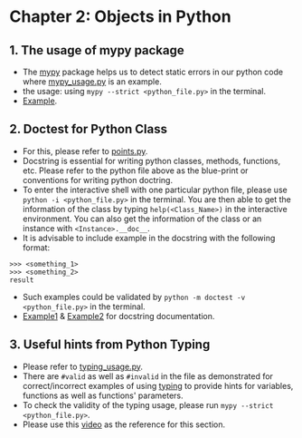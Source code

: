 # Chapter 2: Objects in Python #

## 1. The usage of mypy package ##

- The [mypy](https://mypy.readthedocs.io/en/stable/getting_started.html) package helps us to detect static errors in our python code where [mypy_usage.py](https://github.com/dukele35/python-oop-practices/blob/main/chap2-objects-in-python/mypy_usage.py) is an example.
- the usage: using `mypy --strict <python_file.py>` in the terminal.
- [Example](http://mypy-lang.org/).

## 2. Doctest for Python Class ##

- For this, please refer to [points.py](https://github.com/dukele35/python-oop-practices/blob/main/chap2-objects-in-python/points.py).
- Docstring is essential for writing python classes, methods, functions, etc. Please refer to the python file above as the blue-print or conventions for writing python doctring.
- To enter the interactive shell with one particular python file, please use `python -i <python_file.py>` in the terminal. You are then able to get the information of the class by typing `help(<Class_Name>)` in the interactive environment. You can also get the information of the class or an instance with `<Instance>.__doc__`.
- It is advisable to include example in the docstring with the following format:
```
>>> <something_1>
>>> <something_2>
result
```
- Such examples could be validated by `python -m doctest -v <python_file.py>` in the terminal.
- [Example1](https://realpython.com/documenting-python-code/) & [Example2](https://www.programiz.com/python-programming/docstrings) for docstring documentation.

## 3. Useful hints from Python Typing ##

- Please refer to [typing_usage.py](https://github.com/dukele35/python-oop-practices/blob/main/chap2-objects-in-python/typing_usage.py).
- There are `#valid` as well as `#invalid` in the file as demonstrated for correct/incorrect examples of using [typing](https://docs.python.org/3/library/typing.html) to provide hints for variables, functions as well as functions' parameters.
- To check the validity of the typing usage, please run `mypy --strict <python_file.py>`.
- Please use this [video](https://www.youtube.com/watch?v=QORvB-_mbZ0) as the reference for this section.
